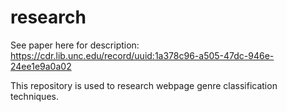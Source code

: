 # research

See paper here for description:
https://cdr.lib.unc.edu/record/uuid:1a378c96-a505-47dc-946e-24ee1e9a0a02

This repository is used to research webpage genre classification techniques.
